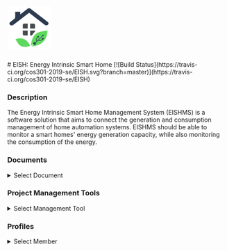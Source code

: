 <h1> <img src="https://github.com/cos301-2019-se/EISH/blob/frontend/Frontend/src/assets/logo/eishLogo.png" alt="Kitten"	title="eishlogo" width="100" height="100" /> </h1>
# EISH: Energy Intrinsic Smart Home [![Build Status](https://travis-ci.org/cos301-2019-se/EISH.svg?branch=master)](https://travis-ci.org/cos301-2019-se/EISH) 

### Description
The Energy Intrinsic Smart Home Management System (EISHMS) is a software solution
that aims to connect the generation and consumption management of home automation systems. EISHMS should be able to monitor a smart homes' energy generation capacity, while also
monitoring the consumption of the energy.

### Documents
<details><summary> Select Document</summary><br>
  
- <a href="https://github.com/cos301-2019-se/EISH/blob/master/Documentation/SRS_EISHv2Demo4.pdf" target="_blank">SRS & Architectural Design</a> <br>
- <a href="https://github.com/cos301-2019-se/EISH/blob/master/Documentation/usermanual v2.pdf" target="_blank">User Manual</a> <br>
- <a href="https://github.com/cos301-2019-se/EISH/blob/master/Documentation/CodingStandarddemo4.pdf" target="_blank">Coding Standards </a> <br>
- <a href="https://github.com/cos301-2019-se/EISH/blob/master/Documentation/testingPolicyVersion2demo4.pdf" target="_blank">Testing Policy</a> <br>
</details>

### Project Management Tools

<details><summary> Select Management Tool</summary><br>

- <a href="https://trello.com/b/zj2DTdGW/project-development" target="_blank">Project Management Board</a> <br>
- <a href="https://trello.com/b/HwwqggZa/monotoneid" target="_blank">Administration Management Board</a> <br>
</details>

### Profiles
<details><summary> Select Member</summary><br>

- <a href="https://github.com/FulelaMjali" target="_blank">Fulela Mjali</a> <br>
- <a href="https://github.com/Given-Rakgoale" target="_blank">Given Rakgoale</a> <br>
- <a href="https://github.com/KearabiloeNare" target="_blank">Kearabiloe Nare</a> <br>
- <a href="https://github.com/u15321861" target="_blank">Koketso Molawa</a> <br>
- <a href="https://github.com/NtlatlengL" target="_blank">Lebogang Ntlatleng</a> <br>
</details>







